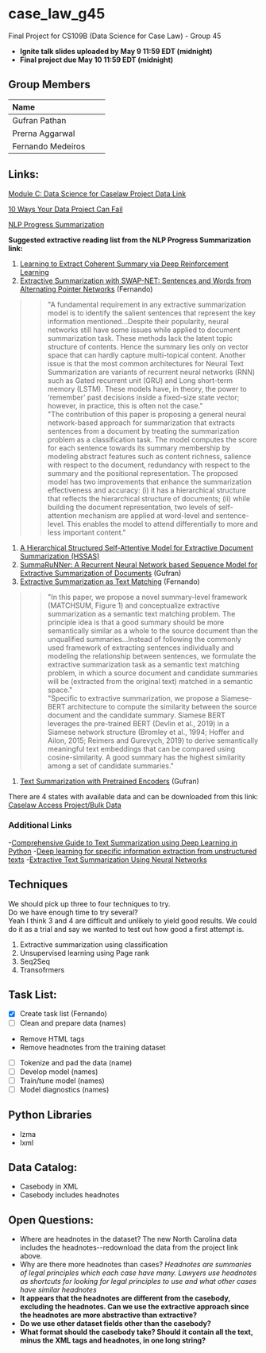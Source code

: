 # case_law_g45
Final Project for CS109B (Data Science for Case Law) - Group 45

 - **Ignite talk slides uploaded by May 9 11:59 EDT (midnight)**
 - **Final project due May 10 11:59 EDT (midnight)**

## Group Members

| Name          |  |   |
|:--------------|:-|:-:|
| Gufran Pathan |  |   |
| Prerna Aggarwal |  |   |
| Fernando Medeiros |  |   |

## Links:

[Module C: Data Science for Caselaw Project Data Link](https://drive.google.com/drive/folders/1Dvtk_rxNK-4tXYmRWZhX2no9TrFTu8SD)

[10 Ways Your Data Project Can Fail](https://drive.google.com/file/d/1I9ut6aRU9L9UNy83uA03rblIY7pl7GT1/view)

[NLP Progress Summarization](http://nlpprogress.com/english/summarization.html)

**Suggested extractive reading list from the NLP Progress Summarization link:**

 1. [Learning to Extract Coherent Summary via Deep Reinforcement Learning](https://www.aaai.org/ocs/index.php/AAAI/AAAI18/paper/view/16838/16118)
 1. [Extractive Summarization with SWAP-NET: Sentences and Words from Alternating Pointer Networks](http://aclweb.org/anthology/P18-1014) (Fernando)
  >>"A fundamental requirement in any extractive summarization model is to identify the salient sentences that represent the key information mentioned...Despite their popularity, neural networks still have some issues while applied to document summarization task. These methods lack the latent topic structure of contents. Hence the summary lies only on vector space that can hardly capture multi-topical content. Another issue is that the most common architectures for Neural Text Summarization are variants of recurrent neural networks (RNN) such as Gated recurrent unit (GRU) and Long short-term memory (LSTM). These models have, in theory, the power to ‘remember’ past decisions inside a fixed-size state vector; however, in practice, this is often not the case."  
  >>"The contribution of this paper is proposing a general neural network-based approach for summarization that extracts sentences from a document by treating the summarization problem as a classification task. The model computes the score for each sentence towards its summary membership by modeling abstract features such as content richness, salience with respect to the document, redundancy with respect to the summary and the positional representation. The proposed model has two improvements that enhance the summarization effectiveness and accuracy: (i) it has a hierarchical structure that reflects the hierarchical structure of documents; (ii) while building the document representation, two levels of self-attention mechanism are applied at word-level and sentence-level. This enables the model to attend differentially to more and less important content."  
 1. [A Hierarchical Structured Self-Attentive Model for Extractive Document Summarization (HSSAS)](https://ieeexplore.ieee.org/stamp/stamp.jsp?arnumber=8344797)
 1. [SummaRuNNer: A Recurrent Neural Network based Sequence Model for Extractive Summarization of Documents](https://arxiv.org/abs/1611.04230) (Gufran)
 1. [Extractive Summarization as Text Matching](https://arxiv.org/abs/2004.08795) (Fernando)
  >>"In this paper, we propose a novel summary-level framework (MATCHSUM, Figure 1) and conceptualize extractive summarization as a semantic text matching problem. The principle idea is that a good summary should be more semantically similar as a whole to the source document than the unqualified summaries...Instead of following the commonly used framework of extracting sentences individually and modeling the relationship between sentences, we formulate the extractive summarization task as a semantic text matching problem, in which a source document and candidate summaries will be (extracted from the original text) matched in a semantic space."  
  >>"Specific to extractive summarization, we propose a Siamese-BERT architecture to compute the similarity between the source document and the candidate summary. Siamese BERT leverages the pre-trained BERT (Devlin et al., 2019) in a Siamese network structure (Bromley et al., 1994; Hoffer and Ailon, 2015; Reimers and Gurevych, 2019) to derive semantically meaningful text embeddings that can be compared using cosine-similarity. A good summary has the highest similarity among a set of candidate summaries."  
 1. [Text Summarization with Pretrained Encoders](https://arxiv.org/abs/1908.08345) (Gufran)

There are 4 states with available data and can be downloaded from this link: [Caselaw Access Project/Bulk Data](https://case.law/bulk/download/)

### Additional Links

 -[Comprehensive Guide to Text Summarization using Deep Learning in Python](https://www.analyticsvidhya.com/blog/2019/06/comprehensive-guide-text-summarization-using-deep-learning-python/)
 -[Deep learning for specific information extraction from unstructured texts](https://towardsdatascience.com/deep-learning-for-specific-information-extraction-from-unstructured-texts-12c5b9dceada)
 -[Extractive Text Summarization Using Neural Networks](https://heartbeat.fritz.ai/extractive-text-summarization-using-neural-networks-5845804c7701)

## Techniques

We should pick up three to four techniques to try.  
 Do we have enough time to try several?  
  Yeah I think 3 and 4 are difficult and unlikely to yield good results. We could do it as a trial and say we wanted to test out how good a first attempt is.  

 1. Extractive summarization using classification
 1. Unsupervised learning using Page rank
 3. Seq2Seq
 4. Transofrmers

## Task List:

 - [x] Create task list (Fernando)
 - [ ] Clean and prepare data (names)
  - Remove HTML tags
  - Remove headnotes from the training dataset
 - [ ] Tokenize and pad the data (name)
 - [ ] Develop model (names)
 - [ ] Train/tune model (names)
 - [ ] Model diagnostics (names)

## Python Libraries

 - lzma
 - lxml

## Data Catalog:

 - Casebody in XML
 - Casebody includes headnotes

## Open Questions:

 - Where are headnotes in the dataset? The new North Carolina data includes the headnotes--redownload the data from the project link above.
 - Why are there more headnotes than cases? _Headnotes are summaries of legal principles which each case have many. Lawyers use headnotes as shortcuts for looking for legal principles to use and what other cases have similar headnotes_
 - **It appears that the headnotes are different from the casebody, excluding the headnotes. Can we use the extractive approach since the headnotes are more abstractive than extractive?**
 - **Do we use other dataset fields other than the casebody?**
 - **What format should the casebody take? Should it contain all the text, minus the XML tags and headnotes, in one long string?**